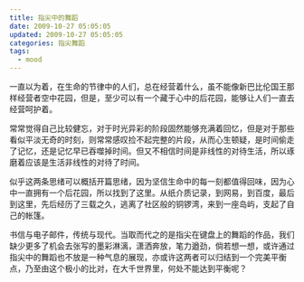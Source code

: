 ```yaml
---
title: 指尖中的舞蹈
date: 2009-10-27 05:05:05
updated: 2009-10-27 05:05:05
categories: 指尖舞蹈
tags: 
  - mood
---
```


一直以为着，在生命的节律中的人们，总在经营着什么，虽不能像新巴比伦国王那样经营者空中花园，但是，至少可以有一个藏于心中的后花园，能够让人们一直去经营呵护着。

<!-- more -->

常常觉得自己比较健忘，对于时光异彩的阶段固然能够充满着回忆，但是对于那些看似平淡无奇的时刻，则常常感叹捡不起完整的片段，从而心生顿疑，是时间偷走了记忆，还是记忆早已吞噬掉时间。但又不相信时间是非线性的对待生活，所以琢磨着应该是生活非线性的对待了时间。

似乎这两条思绪可以概括开篇思绪，因为坚信生命中的每一刻都值得回味，因为心中一直拥有一个后花园，所以找到了这里。从纸介质记录，到网易，到百度，最后到这里，先后经历了三载之久，逃离了社区般的铜锣湾，来到一座岛屿，支起了自己的帐篷。

书信与电子邮件，传统与现代。当取而代之的是指尖在键盘上的舞蹈的作品，我们缺少更多了机会去张写的墨彩淋漓，潇洒奔放，笔力遒劲，倘若想一想，或许通过指尖中的舞蹈也不放是一种气息的展现，亦或许这两者可以归结到一个完美平衡点，乃至由这个极小的比对，在大千世界里，何处不能达到平衡呢？